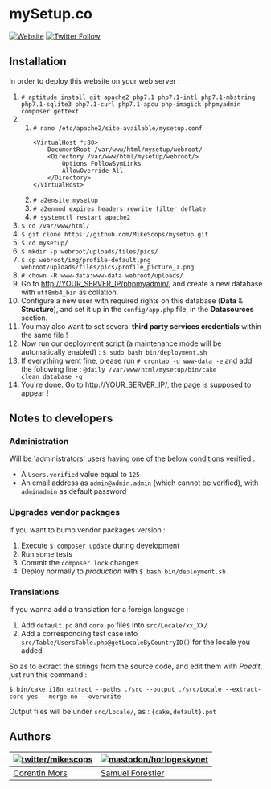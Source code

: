 # mySetup.co

[![Website](https://img.shields.io/website-up-down-green-red/https/mysetup.co.svg?label=mySetup.co)](https://mysetup.co/)
[![Twitter Follow](https://img.shields.io/twitter/follow/mysetup_co.svg?style=social&label=Follow&style=flat-square)](https://twitter.com/mysetup_co)

## Installation

In order to deploy this website on your web server :

1. `# aptitude install git apache2 php7.1 php7.1-intl php7.1-mbstring php7.1-sqlite3 php7.1-curl php7.1-apcu php-imagick phpmyadmin composer gettext`
2.
    1. `# nano /etc/apache2/site-available/mysetup.conf`
        ```apacheconf
        <VirtualHost *:80>
            DocumentRoot /var/www/html/mysetup/webroot/
            <Directory /var/www/html/mysetup/webroot/>
                Options FollowSymLinks
                AllowOverride All
            </Directory>
        </VirtualHost>
        ```
    2. `# a2ensite mysetup`
    3. `# a2enmod expires headers rewrite filter deflate`
    4. `# systemctl restart apache2`
3. `$ cd /var/www/html/`
4. `$ git clone https://github.com/MikeScops/mysetup.git`
5. `$ cd mysetup/`
6. `$ mkdir -p webroot/uploads/files/pics/`
7. `$ cp webroot/img/profile-default.png webroot/uploads/files/pics/profile_picture_1.png`
8. `# chown -R www-data:www-data webroot/uploads/`
9. Go to [http://YOUR_SERVER_IP/phpmyadmin/](http://YOUR_SERVER_IP/phpmyadmin/), and create a new database with `utf8mb4_bin` as collation.
10. Configure a new user with required rights on this database (**Data** & **Structure**), and set it up in the `config/app.php` file, in the **Datasources** section.
11. You may also want to set several **third party services credentials** within the same file !
12. Now run our deployment script (a maintenance mode will be automatically enabled) : `$ sudo bash bin/deployment.sh`
13. If everything went fine, please run `# crontab -u www-data -e` and add the following line : `@daily /var/www/html/mysetup/bin/cake clean_database -q`
14. You're done. Go to [http://YOUR_SERVER_IP/](http://YOUR_SERVER_IP/), the page is supposed to appear !

## Notes to developers

### Administration

Will be 'administrators' users having one of the below conditions verified :

* A `Users.verified` value equal to `125`
* An email address as `admin@admin.admin` (which cannot be verified), with `adminadmin` as default password

### Upgrades vendor packages

If you want to bump vendor packages version :

1. Execute `$ composer update` during development
2. Run some tests
3. Commit the `composer.lock` changes
4. Deploy normally to _production_ with `$ bash bin/deployment.sh`

### Translations

If you wanna add a translation for a foreign language :

1. Add `default.po` and `core.po` files into `src/Locale/xx_XX/`
2. Add a corresponding test case into `src/Table/UsersTable.php@getLocaleByCountryID()` for the locale you added

So as to extract the strings from the source code, and edit them with _Poedit_, just run this command :

`$ bin/cake i18n extract --paths ./src --output ./src/Locale --extract-core yes --merge no --overwrite`

Output files will be under `src/Locale/`, as : `{cake,default}.pot`

## Authors

| [![twitter/mikescops](https://avatars0.githubusercontent.com/u/4266283?s=100&v=4)](http://twitter.com/mikescops "Follow @mikescops on Twitter") | [![mastodon/horlogeskynet](https://avatars1.githubusercontent.com/u/5331869?s=100&v=4)](https://mastodon.social/@HorlogeSkynet)
|---|---|
| [Corentin Mors](https://pixelswap.fr/) | [Samuel Forestier](https://horlogeskynet.github.io/) |

